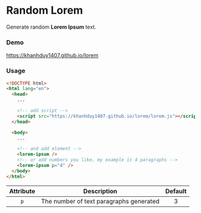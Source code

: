 # Random Lorem

Generate random **Lorem Ipsum** text.

### Demo

https://khanhduy1407.github.io/lorem

### Usage

```html
<!DOCTYPE html>
<html lang="en">
  <head>
    ...

    <!-- add script -->
    <script src="https://khanhduy1407.github.io/lorem/lorem.js"></script>
  </head>

  <body>
    ...

    <!-- and add element -->
    <lorem-ipsum />
    <!-- or add numbers you like, my example is 4 paragraphs -->
    <lorem-ipsum p="4" />
  </body>
</html>
```

| Attribute |               Description               | Default |
| :-------: | :-------------------------------------: | :-----: |
|    `p`    | The number of text paragraphs generated |    3    |
